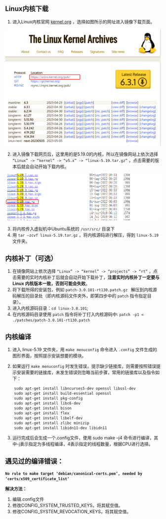 ## Linux内核下载
1. 进入Linux内核官网 [kernel.org](https://kernel.org) ，选择如图所示的网址进入镜像下载页面。
 
![Linux内核下载1](png/Linux内核下载1.png)

2. 进入镜像下载网页后，这里用的是5.19.0的内核，所以在镜像网站上依次选择 `“Linux” -> “kernel” -> “v5.x” -> “linux-5.19.tar.gz”` ，点击需要的版本后就会自动开始下载内核。

![Linux内核下载2](png/Linux内核下载2.png)

3. 将内核传入虚拟机中Ubuntu系统的 `/usr/src/` 目录下
4. 用 `tar –zcvf linux-5.19.tar.gz` ，将内核源码进行解压，得到 `linux-5.19` 文件夹。

## 内核补丁（可选）
1. 在镜像网站上依次选择 `“Linux” -> “kernel” -> “projects” -> “rt”` ，点击需要的实时内核补丁后就会自动开始下载补丁，**注意实时内核补丁一定要与 Linux 内核版本一致，否则可能会失败**。
2. 将下载所得的安装包，例如 `patch-3.0.101-rt130.patch.gz ` 解压到内核源码解压的目录处（即内核源码文件夹外，即第四步中的 `patch` 指令指定目录）。
3. 进入内核源码目录：`cd linux-3.0.101`;
4. 在内核源码目录使用 `patch` 指令将补丁打入内核源码中:
   `patch -p1 < ./patches/patch-3.0.101-rt130.patch`

## 内核编译
1. 进入 linux-5.19 文件夹，用 `make menuconfig` 命令进入 `.config` 文件生成的图形界面，按照提示安装想要的模块。

2. 如果运行 `make menuconfig` 时发生错误，提示缺少链接库，则需要按照错误提示安装需要的链接库，未发生错误则忽略当前步骤，常用的链接库以及指令如下：

```shell
    sudo apt-get install libncurses5-dev openssl libssl-dev
    sudo apt-get install build-essential openssl
    sudo apt-get install pkg-config
    sudo apt-get install libc6-dev
    sudo apt-get install bison
    sudo apt-get install flex
    sudo apt-get install libelf-dev
    sudo apt-get install zlibc minizip
    sudo apt-get install libidn11-dev libidn11
```

3. 运行完成后会生成一个.config文件，使用 sudo make –j4 命令进行编译，其中-j表示指定为多线程编译，4表示指定的线程数量，根据CPU进行选择。


## 遇见过的编译错误：
**`No rule to make target ‘debian/canonical-certs.pem’, needed by ‘certs/x509_certificate_list’`**

**解决方法：**

1. 编辑.config文件
2. 修改CONFIG_SYSTEM_TRUSTED_KEYS，将其赋空值。
3. 修改CONFIG_SYSTEM_REVOCATION_KEYS，将其赋空值。
